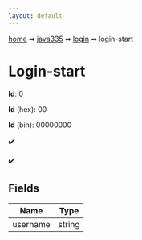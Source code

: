 ```yaml
---
layout: default
---
```


[home](/) ➡ [java335](/protocol/java335) ➡ [login](/protocol/java335/login) ➡ login-start

# Login-start

**Id**: 0

**Id** (hex): 00

**Id** (bin): 00000000

✔️

✔️

## Fields

Name | Type
---|---
username | string


